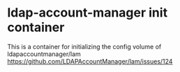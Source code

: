 # ldap-account-manager init container

This is a container for initializing the config volume of ldapaccountmanager/lam
https://github.com/LDAPAccountManager/lam/issues/124
